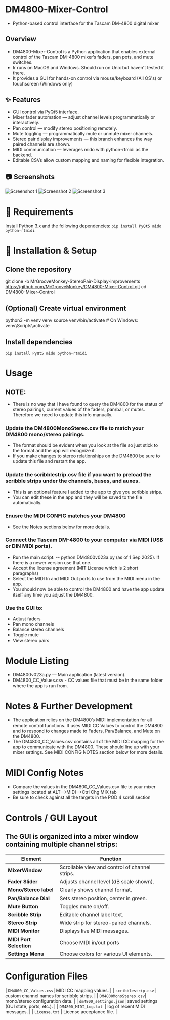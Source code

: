 # DM4800-Mixer-Control
- Python-based control interface for the Tascam DM-4800 digital mixer

## Overview
- DM4800-Mixer-Control is a Python application that enables external control of the Tascam DM-4800 mixer’s faders, pan pots, and mute switches.
- Ir runs on MacOS and Windows. Should run on Unix but haven't tested it there.
- It provides a GUI for hands-on control via mouse/keyboard (All OS's) or touchscreen (Windows only)

## ✨ Features
- GUI control via PyQt5 interface.
- Mixer fader automation — adjust channel levels programmatically or interactively.
- Pan control — modify stereo positioning remotely.
- Mute toggling — programmatically mute or unmute mixer channels.
- Stereo pair display improvements — this branch enhances the way paired channels are shown.
- MIDI communication — leverages mido with python-rtmidi as the backend.
- Editable CSVs allow custom mapping and naming for flexible integration.

## 📷 Screenshots
![Screenshot 1](https://github.com/MrGrooveMonkey/DM4800-Mixer-Control/blob/820b3f0feadbc2fae3c5d5a1070d270938bce256/4800mixer1.jpeg)
![Screenshot 2](https://github.com/MrGrooveMonkey/DM4800-Mixer-Control/blob/820b3f0feadbc2fae3c5d5a1070d270938bce256/4800mixer2.jpeg)
![Screenshot 3](https://github.com/MrGrooveMonkey/DM4800-Mixer-Control/blob/820b3f0feadbc2fae3c5d5a1070d270938bce256/4800mixer3.jpeg)

# 🚀 Requirements
Install Python 3.x and the following dependencies:
```pip install PyQt5 mido python-rtmidi ```

# 📝 Installation & Setup
## Clone the repository
git clone -b MrGrooveMonkey-StereoPair-Display-improvements https://github.com/MrGrooveMonkey/DM4800-Mixer-Control.git
cd DM4800-Mixer-Control

## (Optional) Create virtual environment
python3 -m venv venv
source venv/bin/activate   # On Windows: venv\Scripts\activate

## Install dependencies
```pip install PyQt5 mido python-rtmidi ``` 

# Usage
## NOTE: 
- There is no way that I have found to query the DM4800 for the status of stereo pairings, current values of the faders, pan/bal, or mutes. Therefore we need to update this info manually.
### Update the DM4800MonoStereo.csv file to match your DM4800 mono/stereo pairings. 
- The format should be evident when you look at the file so just stick to the format and the app will recognize it. 
- If you make changes to stereo relationships on the DM4800 be sure to update this file and restart the app.
### Update the scribblestrip.csv file if you want to preload the scribble strips under the channels, buses, and auxes.
- This is an optional feature I added to the app to give you scribble strips. 
- You can edit these in the app and they will be saved to the file automatically.
### Enusre the MIDI CONFIG matches your DM4800 
- See the Notes sections below for more details.
### Connect the Tascam DM-4800 to your computer via MIDI (USB or DIN MIDI ports).
- Run the main script:
-- python DM4800v023a.py (as of 1 Sep 2025). If there is a newer version use that one.
- Accept the license agreement (MIT License which is 2 short paragraphs)
- Select the MIDI In and MIDI Out ports to use from the MIDI menu in the app.
- You should now be able to control the DM4800 and have the app update itself any time you adjust the DM4800.
### Use the GUI to:
- Adjust faders
- Pan mono channels
- Balance stereo channels
- Toggle mute
- View stereo pairs

# Module Listing
- DM4800v023a.py — Main application (latest version).
- DM4800_CC_Values.csv - CC values file that must be in the same folder where the app is run from. 

# Notes & Further Development
- The application relies on the DM4800’s MIDI implementation for all remote control functions. It uses MIDI CC Values to control the DM4800 and to respond to changes made to Faders, Pan/Balance, and Mute on the DM4800.
- The DM4800_CC_Values.csv contains all of the MIDI CC mapping for the app to communicate with the DM4800. These should line up with your mixer settings. See MIDI CONFIG NOTES section below for more details.

# MIDI Config Notes
- Compare the values in the DM4800_CC_Values.csv file to your mixer settings located at ALT-->MIDI-->Ctrl Chg MIX tab
- Be sure to check against all the targets in the POD 4 scroll section

# Controls / GUI Layout
## The GUI is organized into a mixer window containing multiple channel strips:
| Element                 | Function                                       |
| ------------------      | ---------------------------------------        |
| **MixerWindow**         | Scrollable view and control of channel strips. |
| **Fader Slider**        | Adjusts channel level (dB scale shown).        |
| **Mono/Stereo label**   | Clearly shows channel format.                  |
| **Pan/Balance Dial**    | Sets stereo position, center in green.         |
| **Mute Button**         | Toggles mute on/off.                           |
| **Scribble Strip**      | Editable channel label text.                   |
| **Stereo Strip**        | Wide strip for stereo-paired channels.         |
| **MIDI Monitor**        | Displays live MIDI messages.                   |
| **MIDI Port Selection** |  Choose MIDI in/out ports                      |
| **Settings Menu**       |  Choose colors for various UI elements.        |

# Configuration Files                                                 
| ```DM4800_CC_Values.csv```|  MIDI CC mapping values.                   |
| ```scribblestrip.csv```   |  custom channel names for scribble strips. |
| ```DM4800MonoStereo.csv```|  mono/stereo configuration data.           |
| ```dm4800_settings.json```|  saved settings (GUI state, ports, etc.).  |
| ```DM4800_MIDI_Log.txt ```|  log of recent MIDI messages.              |
| ```License.txt```         |  License acceptance file.                  |
